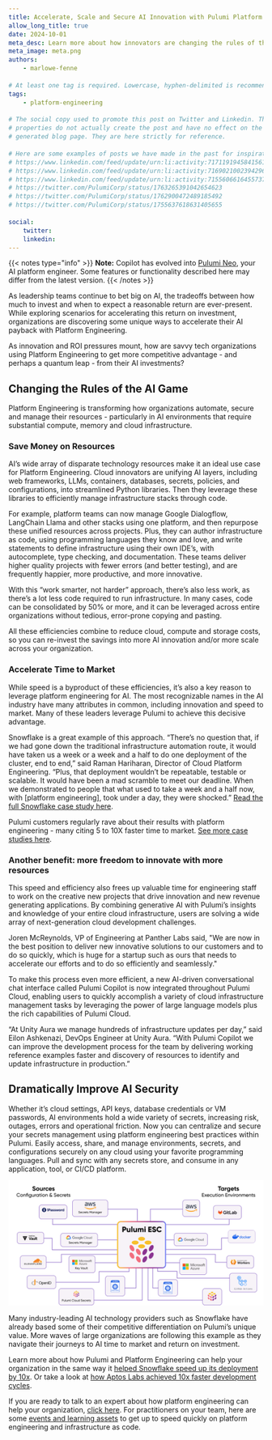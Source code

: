 ```yaml
---
title: Accelerate, Scale and Secure AI Innovation with Pulumi Platform Engineering
allow_long_title: true
date: 2024-10-01
meta_desc: Learn more about how innovators are changing the rules of the AI game with platform engineering.
meta_image: meta.png
authors:
    - marlowe-fenne

# At least one tag is required. Lowercase, hyphen-delimited is recommended.
tags:
    - platform-engineering

# The social copy used to promote this post on Twitter and Linkedin. These
# properties do not actually create the post and have no effect on the
# generated blog page. They are here strictly for reference.

# Here are some examples of posts we have made in the past for inspiration:
# https://www.linkedin.com/feed/update/urn:li:activity:7171191945841561601
# https://www.linkedin.com/feed/update/urn:li:activity:7169021002394296320
# https://www.linkedin.com/feed/update/urn:li:activity:7155606616455737345
# https://twitter.com/PulumiCorp/status/1763265391042654623
# https://twitter.com/PulumiCorp/status/1762900472489185492
# https://twitter.com/PulumiCorp/status/1755637618631405655

social:
    twitter:
    linkedin:
---
```


{{< notes type="info" >}}
**Note:** Copilot has evolved into [Pulumi Neo](/product/neo/), your AI platform engineer. Some features or functionality described here may differ from the latest version.
{{< /notes >}}


As leadership teams continue to bet big on AI, the tradeoffs between how much to invest and when to expect a reasonable return are ever-present. While exploring scenarios for accelerating this return on investment, organizations are discovering some unique ways to accelerate their AI payback with Platform Engineering.

As innovation and ROI pressures mount, how are savvy tech organizations using Platform Engineering to get more competitive advantage - and perhaps a quantum leap - from their AI investments?

## Changing the Rules of the AI Game

Platform Engineering is transforming how organizations automate, secure and manage their resources - particularly in AI environments that require substantial compute, memory and cloud infrastructure.

### Save Money on Resources

AI’s wide array of disparate technology resources make it an ideal use case for Platform Engineering. Cloud innovators are unifying AI layers, including web frameworks, LLMs, containers, databases, secrets, policies, and configurations, into streamlined Python libraries. Then they leverage these libraries to efficiently manage infrastructure stacks through code.

For example, platform teams can now manage Google Dialogflow, LangChain Llama and other stacks using one platform, and then repurpose these unified resources across projects. Plus, they can author infrastructure as code, using programming languages they know and love, and write statements to define infrastructure using their own IDE’s, with autocomplete, type checking, and documentation. These teams deliver higher quality projects with fewer errors (and better testing), and are frequently happier, more productive, and more innovative.

With this “work smarter, not harder” approach, there’s also less work, as there’s a lot less code required to run infrastructure. In many cases, code can be consolidated by 50% or more, and it can be leveraged across entire organizations without tedious, error-prone copying and pasting.

All these efficiencies combine to reduce cloud, compute and storage costs, so you can re-invest the savings into more AI innovation and/or more scale across your organization.

### Accelerate Time to Market

While speed is a byproduct of these efficiencies, it’s also a key reason to leverage platform engineering for AI. The most recognizable names in the AI industry have many attributes in common, including innovation and speed to market. Many of these leaders leverage Pulumi to achieve this decisive advantage.

Snowflake is a great example of this approach. “There’s no question that, if we had gone down the traditional infrastructure automation route, it would have taken us a week or a week and a half to do one deployment of the cluster, end to end,” said Raman Hariharan, Director of Cloud Platform Engineering. “Plus, that deployment wouldn’t be repeatable, testable or scalable. It would have been a mad scramble to meet our deadline. When we demonstrated to people that what used to take a week and a half now, with [platform engineering], took under a day, they were shocked.” [Read the full Snowflake case study here](https://www.pulumi.com/case-studies/snowflake/).

Pulumi customers regularly rave about their results with platform engineering - many citing 5 to 10X faster time to market. [See more case studies here](/case-studies/).

### Another benefit: more freedom to innovate with more resources

This speed and efficiency also frees up valuable time for engineering staff to work on the creative new projects that drive innovation and new revenue generating applications. By combining generative AI with Pulumi’s insights and knowledge of your entire cloud infrastructure, users are solving a wide array of next-generation cloud development challenges.

Joren McReynolds, VP of Engineering at Panther Labs said, "We are now in the best position to deliver new innovative solutions to our customers and to do so quickly, which is huge for a startup such as ours that needs to accelerate our efforts and to do so efficiently and seamlessly."

To make this process even more efficient, a new AI-driven conversational chat interface called Pulumi Copilot is now integrated throughout Pulumi Cloud, enabling users to quickly accomplish a variety of cloud infrastructure management tasks by leveraging the power of large language models plus the rich capabilities of Pulumi Cloud.

“At Unity Aura we manage hundreds of infrastructure updates per day,” said Eilon Ashkenazi, DevOps Engineer at Unity Aura. “With Pulumi Copilot we can improve the development  process for the team by delivering working reference examples faster and discovery of resources to identify and update infrastructure in production.”

## Dramatically Improve AI Security

Whether it’s cloud settings, API keys, database credentials or VM passwords, AI environments hold a wide variety of secrets, increasing risk, outages, errors and operational friction. Now you can centralize and secure your secrets management using platform engineering best practices within Pulumi. Easily access, share, and manage environments, secrets, and configurations securely on any cloud using your favorite programming languages. Pull and sync with any secrets store, and consume in any application, tool, or CI/CD platform.

![A diagram showing third-party integrations with Pulumi ESC](./diagram.png)

Many industry-leading AI technology providers such as Snowflake have already based some of  their competitive differentiation on Pulumi’s unique value. More waves of large organizations are following this example as they navigate their journeys to AI time to market and return on investment.

Learn more about how Pulumi and Platform Engineering can help your organization in the same way it [helped Snowflake speed up its deployment by 10x](/case-studies/snowflake/). Or take a look at [how Aptos Labs achieved 10x faster development cycles](/case-studies/aptos/).

If you are ready to talk to an expert about how platform engineering can help your organization, [click here](/contact/?form=sales). For practitioners on your team, here are some [events and learning assets](/events/) to get up to speed quickly on platform engineering and infrastructure as code.
